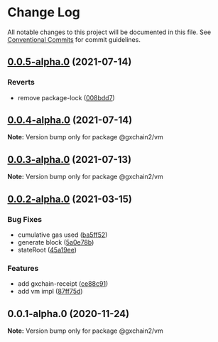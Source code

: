 # Change Log

All notable changes to this project will be documented in this file.
See [Conventional Commits](https://conventionalcommits.org) for commit guidelines.

## [0.0.5-alpha.0](https://github.com/gxchain/gxchain2/compare/v0.0.4-alpha.0...v0.0.5-alpha.0) (2021-07-14)


### Reverts

* remove package-lock ([008bdd7](https://github.com/gxchain/gxchain2/commit/008bdd7864503291873f907e1f872f5ac2622a9e))





## [0.0.4-alpha.0](https://github.com/gxchain/gxchain2/compare/v0.0.3-alpha.0...v0.0.4-alpha.0) (2021-07-14)

**Note:** Version bump only for package @gxchain2/vm





## [0.0.3-alpha.0](https://github.com/gxchain/gxchain2/compare/v0.0.2-alpha.0...v0.0.3-alpha.0) (2021-07-13)

**Note:** Version bump only for package @gxchain2/vm





## [0.0.2-alpha.0](https://iz11ro8cf9xz/node/gxchain2/compare/v0.0.1-alpha.0...v0.0.2-alpha.0) (2021-03-15)


### Bug Fixes

* cumulative gas used ([ba5ff52](https://iz11ro8cf9xz/node/gxchain2/commits/ba5ff52c5c3df224a6a67c9ac0c70886d1d58b61))
* generate block ([5a0e78b](https://iz11ro8cf9xz/node/gxchain2/commits/5a0e78ba9f377a2a5282a8ef5f01d4cd510d7518))
* stateRoot ([45a19ee](https://iz11ro8cf9xz/node/gxchain2/commits/45a19ee66a4b4556ecd6f94d1e0561bacfa5ca57))


### Features

* add gxchain-receipt ([ce88c91](https://iz11ro8cf9xz/node/gxchain2/commits/ce88c91f6749a453b6c00d51f136b8d5f77302dd))
* add vm impl ([87ff75d](https://iz11ro8cf9xz/node/gxchain2/commits/87ff75dddf0c8afa7afb5ea7d6bc22b6af707c78))





## 0.0.1-alpha.0 (2020-11-24)

**Note:** Version bump only for package @gxchain2/vm
